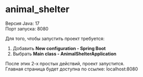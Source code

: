 # animal_shelter

Версия Java: 17  
Порт запуска: 8080


Для того, чтобы запустить проект требуется: 
1. Добавить **New configuration - Spring Boot**
2. Выбрать **Main class - AnimalShelterApplication**

После этих 2-х простых действий, проект запустится.  
Главная страница будет доступна по ссылке: localhost:8080
